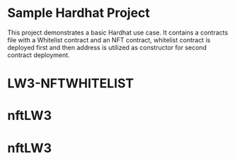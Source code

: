 # Sample Hardhat Project

This project demonstrates a basic Hardhat use case. It contains a contracts file with a Whitelist contract and an NFT contract, whitelist contract is deployed first and then address is utilized as constructor for second contract deployment.
# LW3-NFTWHITELIST
# nftLW3
# nftLW3

